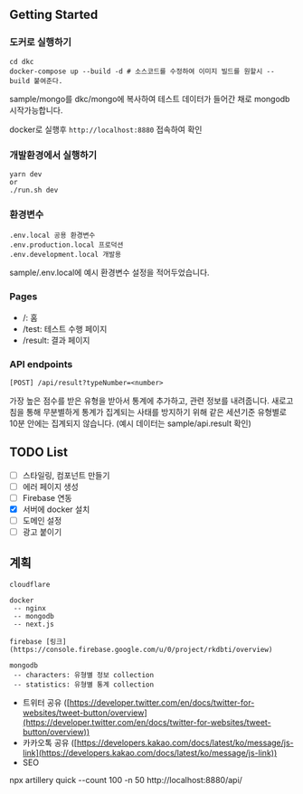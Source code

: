 ## Getting Started

### 도커로 실행하기

```
cd dkc
docker-compose up --build -d # 소스코드를 수정하여 이미지 빌드를 원할시 --build 붙여준다.
```

sample/mongo를 dkc/mongo에 복사하여 테스트 데이터가 들어간 채로 mongodb 시작가능합니다.

docker로 실행후 `http://localhost:8880` 접속하여 확인

### 개발환경에서 실행하기

```
yarn dev
or
./run.sh dev
```

### 환경변수

```
.env.local 공용 환경변수
.env.production.local 프로덕션
.env.development.local 개발용
```

sample/.env.local에 예시 환경변수 설정을 적어두었습니다.

### Pages

- /: 홈
- /test: 테스트 수행 페이지
- /result: 결과 페이지

### API endpoints

```
[POST] /api/result?typeNumber=<number>
```

가장 높은 점수를 받은 유형을 받아서 통계에 추가하고, 관련 정보를 내려줍니다.
새로고침을 통해 무분별하게 통계가 집계되는 사태를 방지하기 위해 같은 세션기준 유형별로 10분 안에는 집계되지 않습니다.
(예시 데이터는 sample/api.result 확인)

## TODO List

- [ ] 스타일링, 컴포넌트 만들기
- [ ] 에러 페이지 생성
- [ ] Firebase 연동
- [x] 서버에 docker 설치
- [ ] 도메인 설정
- [ ] 광고 붙이기

## 계획

```
cloudflare

docker
 -- nginx
 -- mongodb
 -- next.js

firebase [링크](https://console.firebase.google.com/u/0/project/rkdbti/overview)

mongodb
 -- characters: 유형별 정보 collection
 -- statistics: 유형별 통계 collection
```

- 트위터 공유 ([https://developer.twitter.com/en/docs/twitter-for-websites/tweet-button/overview](https://developer.twitter.com/en/docs/twitter-for-websites/tweet-button/overview))
- 카카오톡 공유 ([https://developers.kakao.com/docs/latest/ko/message/js-link](https://developers.kakao.com/docs/latest/ko/message/js-link))
- SEO

npx artillery quick --count 100 -n 50 http://localhost:8880/api/

